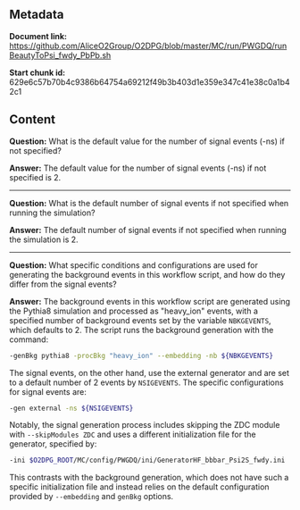 ## Metadata

**Document link:** https://github.com/AliceO2Group/O2DPG/blob/master/MC/run/PWGDQ/runBeautyToPsi_fwdy_PbPb.sh

**Start chunk id:** 629e6c57b70b4c9386b64754a69212f49b3b403d1e359e347c41e38c0a1b42c1

## Content

**Question:** What is the default value for the number of signal events (-ns) if not specified?

**Answer:** The default value for the number of signal events (-ns) if not specified is 2.

---

**Question:** What is the default number of signal events if not specified when running the simulation?

**Answer:** The default number of signal events if not specified when running the simulation is 2.

---

**Question:** What specific conditions and configurations are used for generating the background events in this workflow script, and how do they differ from the signal events?

**Answer:** The background events in this workflow script are generated using the Pythia8 simulation and processed as "heavy_ion" events, with a specified number of background events set by the variable `NBKGEVENTS`, which defaults to 2. The script runs the background generation with the command:

```bash
-genBkg pythia8 -procBkg "heavy_ion" --embedding -nb ${NBKGEVENTS}
```

The signal events, on the other hand, use the external generator and are set to a default number of 2 events by `NSIGEVENTS`. The specific configurations for signal events are:

```bash
-gen external -ns ${NSIGEVENTS}
```

Notably, the signal generation process includes skipping the ZDC module with `--skipModules ZDC` and uses a different initialization file for the generator, specified by:

```bash
-ini $O2DPG_ROOT/MC/config/PWGDQ/ini/GeneratorHF_bbbar_Psi2S_fwdy.ini
```

This contrasts with the background generation, which does not have such a specific initialization file and instead relies on the default configuration provided by `--embedding` and `genBkg` options.